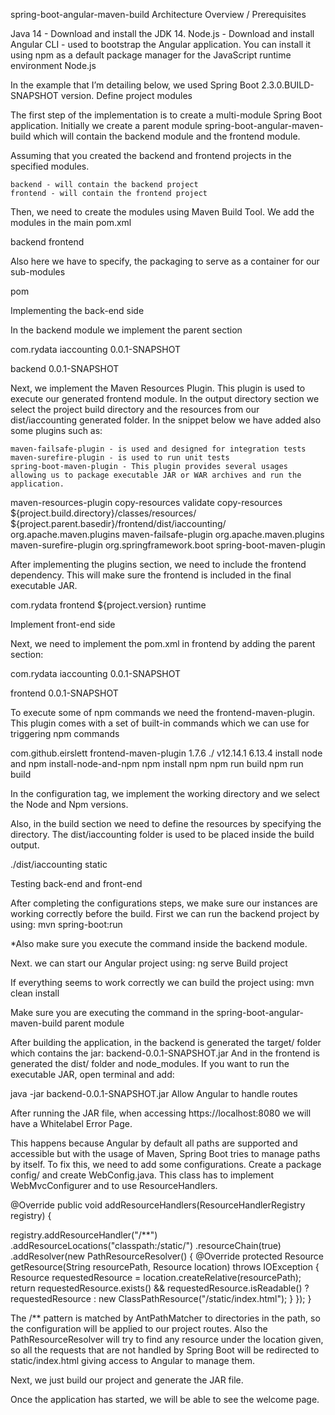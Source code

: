 spring-boot-angular-maven-build
Architecture Overview / Prerequisites

Java 14 - Download and install the JDK 14.
Node.js - Download and install
Angular CLI - used to bootstrap the Angular application. You can install it using npm as a default package manager for the JavaScript runtime environment Node.js

In the example that I’m detailing below, we used Spring Boot 2.3.0.BUILD-SNAPSHOT version.
Define project modules

The first step of the implementation is to create a multi-module Spring Boot application. Initially we create a parent module spring-boot-angular-maven-build which will contain the backend module and the frontend module.

Assuming that you created the backend and frontend projects in the specified modules.

    backend - will contain the backend project
    frontend - will contain the frontend project

Then, we need to create the modules using Maven Build Tool. We add the modules in the main pom.xml

<modules>
   <module>backend</module>
   <module>frontend</module>
</modules>

Also here we have to specify, the packaging to serve as a container for our sub-modules

<packaging>pom</packaging>

Implementing the back-end side

In the backend module we implement the parent section

<parent>
   <groupId>com.rydata</groupId>
   <artifactId>iaccounting</artifactId>
   <version>0.0.1-SNAPSHOT</version>
</parent>

<artifactId>backend</artifactId>
<version>0.0.1-SNAPSHOT</version>

Next, we implement the Maven Resources Plugin. This plugin is used to execute our generated frontend module. In the output directory section we select the project build directory and the resources from our dist/iaccounting generated folder. In the snippet below we have added also some plugins such as:

    maven-failsafe-plugin - is used and designed for integration tests
    maven-surefire-plugin - is used to run unit tests
    spring-boot-maven-plugin - This plugin provides several usages allowing us to package executable JAR or WAR archives and run the application.

<build>
   <plugins>
       <plugin>
           <artifactId>maven-resources-plugin</artifactId>
           <executions>
               <execution>
                   <id>copy-resources</id>
                   <phase>validate</phase>
                   <goals><goal>copy-resources</goal></goals>
                   <configuration>
                       <outputDirectory>${project.build.directory}/classes/resources/</outputDirectory>
                       <resources>
                           <resource>
                               <directory>${project.parent.basedir}/frontend/dist/iaccounting/</directory>
                           </resource>
                       </resources>
                   </configuration>
               </execution>
           </executions>
       </plugin>
       <plugin>
           <groupId>org.apache.maven.plugins</groupId>
           <artifactId>maven-failsafe-plugin</artifactId>
       </plugin>
       <plugin>
           <groupId>org.apache.maven.plugins</groupId>
           <artifactId>maven-surefire-plugin</artifactId>
       </plugin>
       <plugin>
           <groupId>org.springframework.boot</groupId>
           <artifactId>spring-boot-maven-plugin</artifactId>
       </plugin>
   </plugins>
</build>

After implementing the plugins section, we need to include the frontend dependency. This will make sure the frontend is included in the final executable JAR.

<dependencies>
   <dependency>
       <groupId>com.rydata</groupId>
       <artifactId>frontend</artifactId>
       <version>${project.version}</version>
       <scope>runtime</scope>
   </dependency>
 <!-- Other Dependencies -->
</dependencies>

Implement front-end side

Next, we need to implement the pom.xml in frontend by adding the parent section:

<parent>
   <groupId>com.rydata</groupId>
   <artifactId>iaccounting</artifactId>
   <version>0.0.1-SNAPSHOT</version>
</parent>

<artifactId>frontend</artifactId>
<version>0.0.1-SNAPSHOT</version>

To execute some of npm commands we need the frontend-maven-plugin. This plugin comes with a set of built-in commands which we can use for triggering npm commands

<build>
<plugins>
   <plugin>
       <groupId>com.github.eirslett</groupId>
       <artifactId>frontend-maven-plugin</artifactId>
       <version>1.7.6</version>
       <configuration>
           <workingDirectory>./</workingDirectory>
           <node.version>v12.14.1</node.version>
           <npmVersion>6.13.4</npmVersion>
       </configuration>
       <executions>
           <execution>
               <id>install node and npm</id>
               <goals>
                   <goal>install-node-and-npm</goal>
               </goals>
           </execution>
           <execution>
               <id>npm install</id>
               <goals>
                   <goal>npm</goal>
               </goals>
           </execution>
           <execution>
               <id>npm run build</id>
               <goals>
                   <goal>npm</goal>
               </goals>
               <configuration>
                   <arguments>run build</arguments>
               </configuration>
           </execution>
       </executions>
   </plugin>
</plugins>
</build>

In the configuration tag, we implement the working directory and we select the Node and Npm versions.

Also, in the build section we need to define the resources by specifying the directory. The dist/iaccounting folder is used to be placed inside the build output.

<resources>
   <resource>
       <directory>./dist/iaccounting</directory>
       <targetPath>static</targetPath>
   </resource>
</resources>

Testing back-end and front-end

After completing the configurations steps, we make sure our instances are working correctly before the build. First we can run the backend project by using: mvn spring-boot:run

*Also make sure you execute the command inside the backend module.

Next. we can start our Angular project using: ng serve
Build project

If everything seems to work correctly we can build the project using: mvn clean install

Make sure you are executing the command in the spring-boot-angular-maven-build parent module

After building the application, in the backend is generated the target/ folder which contains the jar: backend-0.0.1-SNAPSHOT.jar And in the frontend is generated the dist/ folder and node_modules. If you want to run the executable JAR, open terminal and add:

java -jar backend-0.0.1-SNAPSHOT.jar
Allow Angular to handle routes

After running the JAR file, when accessing https://localhost:8080 we will have a Whitelabel Error Page.

This happens because Angular by default all paths are supported and accessible but with the usage of Maven, Spring Boot tries to manage paths by itself. To fix this, we need to add some configurations. Create a package config/ and create WebConfig.java. This class has to implement WebMvcConfigurer and to use ResourceHandlers.

@Override
public void addResourceHandlers(ResourceHandlerRegistry registry) {
  
   registry.addResourceHandler("/**")
           .addResourceLocations("classpath:/static/")
           .resourceChain(true)
           .addResolver(new PathResourceResolver() {
               @Override
               protected Resource getResource(String resourcePath, Resource location) throws IOException {
                   Resource requestedResource = location.createRelative(resourcePath);
                   return requestedResource.exists() && requestedResource.isReadable() ? requestedResource
                           : new ClassPathResource("/static/index.html");
               }
           });
}

The /** pattern is matched by AntPathMatcher to directories in the path, so the configuration will be applied to our project routes. Also the PathResourceResolver will try to find any resource under the location given, so all the requests that are not handled by Spring Boot will be redirected to static/index.html giving access to Angular to manage them.

Next, we just build our project and generate the JAR file.

Once the application has started, we will be able to see the welcome page.